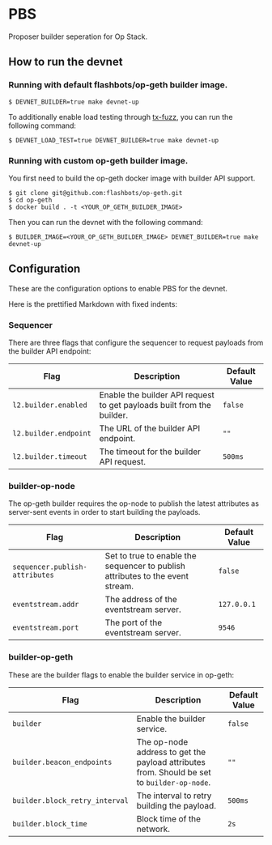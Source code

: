 # PBS

Proposer builder seperation for Op Stack.

## How to run the devnet

### Running with default flashbots/op-geth builder image.

```shell
$ DEVNET_BUILDER=true make devnet-up
```

To additionally enable load testing through [tx-fuzz](https://github.com/MariusVanDerWijden/tx-fuzz), you can run the following command:

```shell
$ DEVNET_LOAD_TEST=true DEVNET_BUILDER=true make devnet-up
```

### Running with custom op-geth builder image.

You first need to build the op-geth docker image with builder API support.

```shell
$ git clone git@github.com:flashbots/op-geth.git
$ cd op-geth
$ docker build . -t <YOUR_OP_GETH_BUILDER_IMAGE>
```

Then you can run the devnet with the following command:

```shell
$ BUILDER_IMAGE=<YOUR_OP_GETH_BUILDER_IMAGE> DEVNET_BUILDER=true make devnet-up
```

## Configuration

These are the configuration options to enable PBS for the devnet.

Here is the prettified Markdown with fixed indents:

### Sequencer

There are three flags that configure the sequencer to request payloads from the builder API endpoint:

| Flag                      | Description                                                         | Default Value |
|---------------------------|---------------------------------------------------------------------|---------------|
| `l2.builder.enabled`       | Enable the builder API request to get payloads built from the builder. | `false`       |
| `l2.builder.endpoint`      | The URL of the builder API endpoint.                                | `""`          |
| `l2.builder.timeout`       | The timeout for the builder API request.                            | `500ms`       |

### builder-op-node

The op-geth builder requires the op-node to publish the latest attributes as server-sent events in order to start building the payloads.

| Flag                        | Description                                                                     | Default Value |
|-----------------------------|---------------------------------------------------------------------------------|---------------|
| `sequencer.publish-attributes` | Set to true to enable the sequencer to publish attributes to the event stream. | `false`       |
| `eventstream.addr`          | The address of the eventstream server.                                           | `127.0.0.1`   |
| `eventstream.port`          | The port of the eventstream server.                                              | `9546`        |

### builder-op-geth

These are the builder flags to enable the builder service in op-geth:

| Flag                             | Description                                                                                  | Default Value |
|----------------------------------|----------------------------------------------------------------------------------------------|---------------|
| `builder`                        | Enable the builder service.                                                                  | `false`       |
| `builder.beacon_endpoints`       | The op-node address to get the payload attributes from. Should be set to `builder-op-node`.  | `""`          |
| `builder.block_retry_interval`   | The interval to retry building the payload.                                                  | `500ms`       |
| `builder.block_time`             | Block time of the network.                                                                   | `2s`          |
